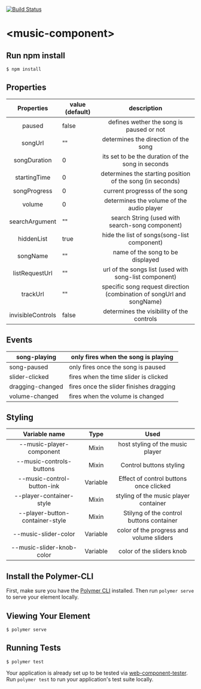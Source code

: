 [![Build Status](https://travis-ci.com/jusolete/music-component3.svg?branch=master)](https://travis-ci.com/jusolete/music-component3)
# \<music-component\>
<!--
```
<custom-element-demo>
  <template>
  <script type="module" src="./music-component.js"></script>
    <music-component list-request-url="https://music-server-jansolote.herokuapp.com/tracks" song-url="https://music-server-jansolote.herokuapp.com/track/"></music-component>
  </template>
</custom-element-demo>
```
```html
<music-component></music-component>
```
-->


## Run npm install

```
$ npm install
```

## Properties

|     Properties    | value (default) |                              description                              |
|:-----------------:|-----------------|:---------------------------------------------------------------------:|
|       paused      |      false      |                defines wether the song is paused or not               |
|      songUrl      |        ""       |                  determines the direction of the song                 |
|    songDuration   |        0        |           its set to be the duration of the song in seconds           |
|    startingTime   |        0        |       determines the starting position of the song (in seconds)       |
| songProgress      |        0        |                     current progresss of the song                     |
|       volume      |        0        |               determines the volume of the audio player               |
|   searchArgument  |        ""       |            search String (used with search-song component)            |
|     hiddenList    |       true      |              hide the list of songs(song-list component)              |
|      songName     |        ""       |                    name of the song to be displayed                   |
|   listRequestUrl  |        ""       |         url of the songs list (used with song-list component)         |
|      trackUrl     |        ""       | specific song request direction (combination of songUrl and songName) |
| invisibleControls |      false      |               determines the visibility of the controls               |

## Events

| song-playing     | only fires when the song is playing     |
|------------------|-----------------------------------------|
| song-paused      | only fires once the song is paused      |
| slider-clicked   | fires when the time slider is clicked   |
| dragging-changed | fires once the slider finishes dragging |
| volume-changed   | fires when the volume is changed        |

## Styling


|          Variable name          |   Type   |                   Used                   |
|:-------------------------------:|:--------:|:----------------------------------------:|
|     --music-player-component    |   Mixin  |     host styling of the music player     |
|     --music-controls-buttons    |   Mixin  |          Control buttons styling         |
|    --music-control-button-ink   | Variable |  Effect of control buttons once clicked  |
|     --player-container-style    |   Mixin  |   styling of the music player container  |
| --player-button-container-style |   Mixin  | Stilyng of the control buttons container |
|       --music-slider-color      | Variable | color of the progress and volume sliders |
|    --music-slider-knob-color    | Variable |         color of the sliders knob        |

## Install the Polymer-CLI

First, make sure you have the [Polymer CLI](https://www.npmjs.com/package/polymer-cli) installed. Then run `polymer serve` to serve your element locally.

## Viewing Your Element

```
$ polymer serve
```

## Running Tests

```
$ polymer test
```

Your application is already set up to be tested via [web-component-tester](https://github.com/Polymer/web-component-tester). Run `polymer test` to run your application's test suite locally.
